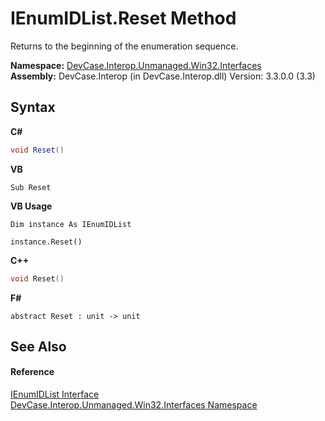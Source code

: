# IEnumIDList.Reset Method 
 

Returns to the beginning of the enumeration sequence.

**Namespace:**&nbsp;<a href="N_DevCase_Interop_Unmanaged_Win32_Interfaces">DevCase.Interop.Unmanaged.Win32.Interfaces</a><br />**Assembly:**&nbsp;DevCase.Interop (in DevCase.Interop.dll) Version: 3.3.0.0 (3.3)

## Syntax

**C#**<br />
``` C#
void Reset()
```

**VB**<br />
``` VB
Sub Reset
```

**VB Usage**<br />
``` VB Usage
Dim instance As IEnumIDList

instance.Reset()
```

**C++**<br />
``` C++
void Reset()
```

**F#**<br />
``` F#
abstract Reset : unit -> unit 

```


## See Also


#### Reference
<a href="T_DevCase_Interop_Unmanaged_Win32_Interfaces_IEnumIDList">IEnumIDList Interface</a><br /><a href="N_DevCase_Interop_Unmanaged_Win32_Interfaces">DevCase.Interop.Unmanaged.Win32.Interfaces Namespace</a><br />